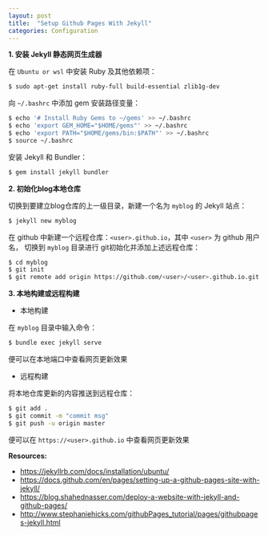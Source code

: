 ```yaml
---
layout: post
title:  "Setup Github Pages With Jekyll"
categories: Configuration
---
```


**1. 安装 Jekyll 静态网页生成器**

在 `Ubuntu or wsl` 中安装 Ruby 及其他依赖项：

```bash
$ sudo apt-get install ruby-full build-essential zlib1g-dev
```

向 `~/.bashrc` 中添加 gem 安装路径变量：

```bash
$ echo '# Install Ruby Gems to ~/gems' >> ~/.bashrc
$ echo 'export GEM_HOME="$HOME/gems"' >> ~/.bashrc
$ echo 'export PATH="$HOME/gems/bin:$PATH"' >> ~/.bashrc
$ source ~/.bashrc
```

安装 Jekyll 和 Bundler：

```bash
$ gem install jekyll bundler
```

**2. 初始化blog本地仓库**

切换到要建立blog仓库的上一级目录，新建一个名为 `myblog` 的 Jekyll 站点：

```bash
$ jekyll new myblog
```

在 github 中新建一个远程仓库：`<user>.github.io`，其中 `<user>` 为 github 用户名，
切换到 `myblog` 目录进行 git初始化并添加上述远程仓库：

```bash
$ cd myblog
$ git init
$ git remote add origin https://github.com/<user>/<user>.github.io.git
```

**3. 本地构建或远程构建**

- 本地构建

在 `myblog` 目录中输入命令：

```bash
$ bundle exec jekyll serve
```

便可以在本地端口中查看网页更新效果

- 远程构建

将本地仓库更新的内容推送到远程仓库：

```bash
$ git add .
$ git commit -m "commit msg"
$ git push -u origin master
```

便可以在 `https://<user>.github.io` 中查看网页更新效果

**Resources:**
- <https://jekyllrb.com/docs/installation/ubuntu/>
- <https://docs.github.com/en/pages/setting-up-a-github-pages-site-with-jekyll/>
- <https://blog.shahednasser.com/deploy-a-website-with-jekyll-and-github-pages/>
- <http://www.stephaniehicks.com/githubPages_tutorial/pages/githubpages-jekyll.html>